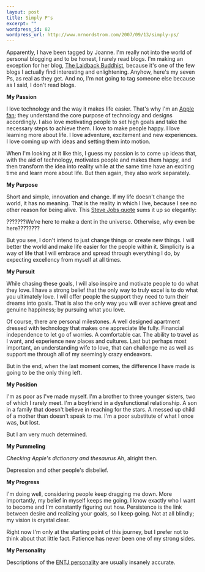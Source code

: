 ```yaml
--- 
layout: post
title: Simply P's
excerpt: ""
wordpress_id: 82
wordpress_url: http://www.mrnordstrom.com/2007/09/13/simply-ps/
---
```

Apparently, I have been tagged by Joanne. I'm really not into the world of personal blogging and to be honest, I rarely read blogs. I'm making an exception for her blog, <a href="http://j-amusement.blogspot.com/">The Laidback Buddhist</a>, because it's one of the few blogs I actually find interesting and enlightening. Anyhow, here's my seven Ps, as real as they get. And no, I'm not going to tag someone else because as I said, I don't read blogs. <p></p><strong>My Passion<p></p></strong>I love technology and the way it makes life easier. That's why I'm an <a href="http://www.appleare.com/">Apple fan</a>; they understand the core purpose of technology and designs accordingly. I also love motivating people to set high goals and take the necessary steps to achieve them. I love to make people happy. I love learning more about life. I love adventure, excitement and new experiences. I love coming up with ideas and setting them into motion.<p></p>When I'm looking at it like this, I guess my passion is to come up ideas that, with the aid of technology, motivates people and makes them happy, and then transform the idea into reality while at the same time have an exciting time and learn more about life. But then again, they also work separately.<p></p><strong>My Purpose<p></p></strong>Short and simple, innovation and change. If my life doesn't change the world, it has no meaning. That is the reality in which I live, because I see no other reason for being alive. This <a href="http://www.appleare.com/quotes">Steve Jobs quote</a> sums it up so elegantly:<p></p>???????We're here to make a dent in the universe. Otherwise, why even be here????????<p></p>But you see, I don't intend to just change things or create new things. I will better the world and make life easier for the people within it. Simplicity is a way of life that I will embrace and spread through everything I do, by expecting excellency from myself at all times.<p></p><strong>My Pursuit<p></p></strong>While chasing these goals, I will also inspire and motivate people to do what they love. I have a strong belief that the only way to truly excel is to do what you ultimately love. I will offer people the support they need to turn their dreams into goals. That is also the only way you will ever achieve great and genuine happiness; by pursuing what you love.<p></p>Of course, there are personal milestones. A well designed apartment dressed with technology that makes one appreciate life fully. Financial independence to let go of worries. A comfortable car. The ability to travel as I want, and experience new places and cultures. Last but perhaps most important, an understanding wife to love, that can challenge me as well as support me through all of my seemingly crazy endeavors.  <p></p>But in the end, when the last moment comes, the difference I have made is going to be the only thing left. <p></p><strong>My Position<p></p></strong>I'm as poor as I've made myself. I'm a brother to three younger sisters, two of which I rarely meet. I'm a boyfriend in a dysfunctional relationship. A son in a family that doesn't believe in reaching for the stars. A messed up child of a mother than doesn't speak to me. I'm a poor substitute of what I once was, but lost.<p></p>But I am very much determined.<p></p><strong>My Pummeling<p></p></strong>*Checking Apple's dictionary and thesaurus* Ah, alright then.<p></p>Depression and other people's disbelief. <p></p><strong>My Progress<p></p></strong>I'm doing well, considering people keep dragging me down. More importantly, my belief in myself keeps me going. I know exactly who I want to become and I'm constantly figuring out how. Persistence is the link between desire and realizing your goals, so I keep going. Not at all blindly; my vision is crystal clear. <p></p>Right now I'm only at the starting point of this journey, but I prefer not to think about that little fact. Patience has never been one of my strong sides.<p></p><strong>My Personality<p></p></strong>Descriptions of the <a href="http://www.personalitypage.com/ENTJ.html">ENTJ personality</a> are usually insanely accurate.
